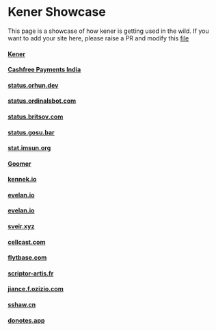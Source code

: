 # Kener Showcase

This page is a showcase of how kener is getting used in the wild. If you want to add your site here, please raise a PR and modify this [file](https://github.com/rajnandan1/kener-docs/blob/main/docs/md/docs/showcase.md)

#### [Kener](https://kener.ing)

#### [Cashfree Payments India](https://statuspage.cashfree.com/)

#### [status.orhun.dev](https://status.orhun.dev/)

#### [status.ordinalsbot.com](https://status.ordinalsbot.com/)

#### [status.britsov.com](https://status.britsov.net/)

#### [status.gosu.bar](https://status.gosu.bar/)

#### [stat.imsun.org](https://stat.imsun.org/)

#### [Goomer](https://status.goomer.com.br/)

#### [kennek.io](https://status.kennek.io/)

#### [evelan.io](https://status.evelan.io/)

#### [evelan.io](https://status.evelan.io/)

#### [sveir.xyz](https://status.sveir.xyz/)

#### [cellcast.com](https://status.cellcast.com/)

#### [flytbase.com](https://status.flytbase.com/)

#### [scriptor-artis.fr](https://status.scriptor-artis.fr/)

#### [jiance.f.ozizio.com](http://jiance.f.ozizio.com/)

#### [sshaw.cn](https://s.sshaw.cn/)

#### [donotes.app](https://status.donotes.app)
